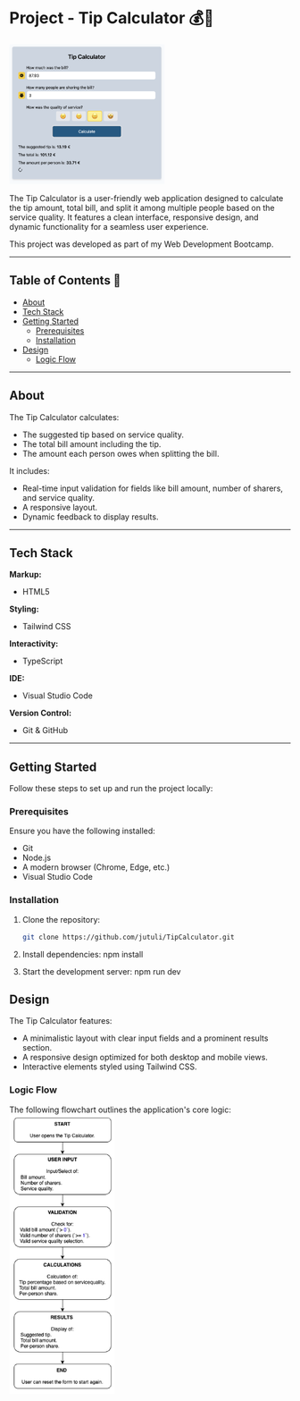 # Project - Tip Calculator 💰🧮

<img src="./src/assets/img/screenshot-tip-calculator-new.png" alt="Screenshot of the Tip Calculator" height="250">

The Tip Calculator is a user-friendly web application designed to calculate the tip amount, total bill, and split it among multiple people based on the service quality. It features a clean interface, responsive design, and dynamic functionality for a seamless user experience.

This project was developed as part of my Web Development Bootcamp.

---

## Table of Contents 📑

- [About](#about)
- [Tech Stack](#tech-stack)
- [Getting Started](#getting-started)
  - [Prerequisites](#prerequisites)
  - [Installation](#installation)
- [Design](#design)
  - [Logic Flow](#logic-flow)

---

## About

The Tip Calculator calculates:

- The suggested tip based on service quality.
- The total bill amount including the tip.
- The amount each person owes when splitting the bill.

It includes:

- Real-time input validation for fields like bill amount, number of sharers, and service quality.
- A responsive layout.
- Dynamic feedback to display results.

---

## Tech Stack

**Markup:**

- HTML5

**Styling:**

- Tailwind CSS

**Interactivity:**

- TypeScript

**IDE:**

- Visual Studio Code

**Version Control:**

- Git & GitHub

---

## Getting Started

Follow these steps to set up and run the project locally:

### Prerequisites

Ensure you have the following installed:

- Git
- Node.js
- A modern browser (Chrome, Edge, etc.)
- Visual Studio Code

### Installation

1.  Clone the repository:

    ```bash
    git clone https://github.com/jutuli/TipCalculator.git
    ```

2.  Install dependencies:
    npm install

3.  Start the development server:
    npm run dev

## Design

The Tip Calculator features:

- A minimalistic layout with clear input fields and a prominent results section.
- A responsive design optimized for both desktop and mobile views.
- Interactive elements styled using Tailwind CSS.

### Logic Flow

The following flowchart outlines the application's core logic:
<br>
<img src="./src/assets/img/flowchart-tip-calculator.png" alt="Flowchart for Tip Calculator" height="500">
